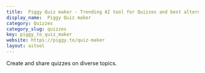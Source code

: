 ```yaml
---
title:  Piggy Quiz maker - Trending AI tool for Quizzes and best alternatives
display_name:  Piggy Quiz maker
category: Quizzes
category_slug: quizzes
key: piggy_to_quiz_maker
website: https://piggy.to/quiz-maker
layout: aitool
---
```


Create and share quizzes on diverse topics.
